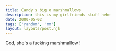 ```yaml
---
title: Candy's big o marshmallows 
description: this is my girlfriends stuff hehe
date: 2000-05-02
tags: ['random', 'mm']
layout: layouts/post.njk
---
```


God, she's a fucking marshmallow !
